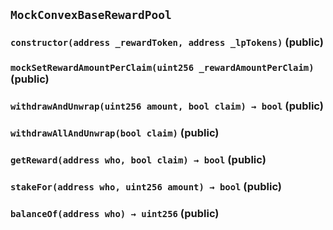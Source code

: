 ## `MockConvexBaseRewardPool`






### `constructor(address _rewardToken, address _lpTokens)` (public)





### `mockSetRewardAmountPerClaim(uint256 _rewardAmountPerClaim)` (public)





### `withdrawAndUnwrap(uint256 amount, bool claim) → bool` (public)





### `withdrawAllAndUnwrap(bool claim)` (public)





### `getReward(address who, bool claim) → bool` (public)





### `stakeFor(address who, uint256 amount) → bool` (public)





### `balanceOf(address who) → uint256` (public)








